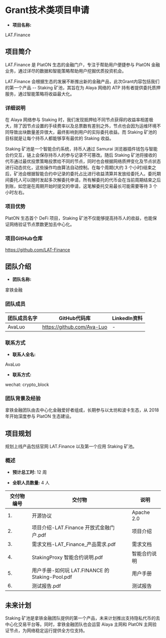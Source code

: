 # Grant技术类项目申请

* **项目名称:** 

LAT.Finance

## 项目简介  

LAT.Finance 是 PlatON 生态的金融门户，专注于帮助用户便捷参与 PlatON 金融业务，通过详尽的数据和智能策略帮助用户挖掘优质投资机会。

LAT.Finance 会根据生态的发展不断推出新的金融产品，此次Grant内容包括我们的第一个产品 -- Staking 矿池，其旨在为 Alaya 网络的 ATP 持有者提供委托质押服务，通过智能策略将收益最大化。

### 详细说明

在 Alaya 网络参与 Staking 时，我们发现抵押给不同节点获得的收益率相差极大，除了因节点设置的手续费率以及总票数有差别之外，节点也会因为运维环境不同导致出块数量差异很大，最终影响到用户的实际委托收益。而 Staking 矿池的目标就是让每个持币人都能够享有最优的 Staking 收益。

Staking 矿池是一个智能合约系统，持币人通过 Samurai 浏览器插件钱包与智能合约交互，链上会保存持币人的参与记录不可篡改。随后 Staking 矿池将接收的代币通过最优投票策略投票给不同的节点，同时也会根据网络质押变化及节点状态进行动态优化，这些操作均由算法自动控制。在每个周期(大约 3 个小时)结束之后，矿池会根据智能合约中记录的委托占比进行收益清算并发放给委托人。委托期间委托人可以随时发起多次解委托申请，所有解委托的代币会在当前周期结束之后到账，如您是在周期开始时提交的申请，这笔解委托交易最长可能需要等待 3 个小时左右。


### 项目优势 

PlatON 生态首个 DeFi 项目，Staking 矿池不仅能够提高持币人的收益，也能保证网络验证节点票数更加去中心化。

### 项目GitHub仓库

https://github.com/LAT-Finance

## 团队介绍

* **团队名称:**

拿铁金融

### 团队成员

|  团队成员名字  | GitHub代码库 |LinkedIn资料|
|  ----  | ----  |----|
| AvaLuo  | https://github.com/Ava-Luo | - |

### 联系方式

* **联系人全名:** 

AvaLuo

* **联系方式:** 

wechat: crypto_block

### 团队背景及经验

拿铁金融团队由去中心化金融爱好者组成，长期参与以太坊和波卡生态，从 2018 年开始深度参与 PlatON 生态建设。

## 项目规划

规划上线产品包括官网 LAT.Finance 以及第一个应用 Staking 矿池。

### 概述

* **预计总工时:** 12 周

* **全职人员数量:** 4 人

| 交付物编号 | 交付物 | 说明 |
| ------------- | ------------- | ------------- |
| 1. | 开源协议 | Apache 2.0  |
| 2. | 项目介绍-LAT.Finance 开放式金融门户.pdf | 项目介绍 |
| 3. | 需求文档-LAT_Finance_产品需求.pdf | 需求文档 |
| 4. | StakingProxy 智能合约说明.pdf | 智能合约说明 |
| 5. | 用户手册-如何玩 LAT.FINANCE 的 Staking-Pool.pdf | 用户手册 |
| 6. | 测试报告.pdf | 测试报告 |


## 未来计划

Staking 矿池是拿铁金融团队提供的第一个产品，未来计划推出支持隐私代币的去中心化交易平台等。同时，拿铁金融团队也会运营 Alaya 主网和 PlatON 主网验证节点，为网络稳定运行提供全方位支持。
